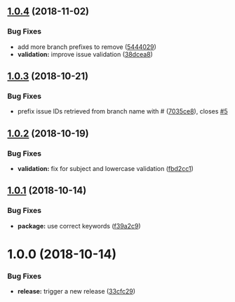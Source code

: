 ## [1.0.4](https://github.com/EndemolShineGroup/cz-github/compare/v1.0.3...v1.0.4) (2018-11-02)


### Bug Fixes

* add more branch prefixes to remove ([5444029](https://github.com/EndemolShineGroup/cz-github/commit/5444029))
* **validation:** improve issue validation ([38dcea8](https://github.com/EndemolShineGroup/cz-github/commit/38dcea8))

## [1.0.3](https://github.com/EndemolShineGroup/cz-github/compare/v1.0.2...v1.0.3) (2018-10-21)


### Bug Fixes

* prefix issue IDs retrieved from branch name with # ([7035ce8](https://github.com/EndemolShineGroup/cz-github/commit/7035ce8)), closes [#5](https://github.com/EndemolShineGroup/cz-github/issues/5)

## [1.0.2](https://github.com/EndemolShineGroup/cz-github/compare/v1.0.1...v1.0.2) (2018-10-19)


### Bug Fixes

* **validation:** fix for subject and lowercase validation ([fbd2cc1](https://github.com/EndemolShineGroup/cz-github/commit/fbd2cc1))

## [1.0.1](https://github.com/EndemolShineGroup/cz-github/compare/v1.0.0...v1.0.1) (2018-10-14)


### Bug Fixes

* **package:** use correct keywords ([f39a2c9](https://github.com/EndemolShineGroup/cz-github/commit/f39a2c9))

# 1.0.0 (2018-10-14)


### Bug Fixes

* **release:** trigger a new release ([33cfc29](https://github.com/EndemolShineGroup/cz-github/commit/33cfc29))
